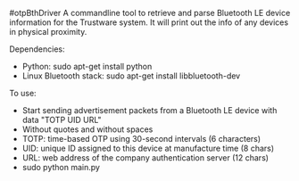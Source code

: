 #otpBthDriver
A commandline tool to retrieve and parse Bluetooth LE device information for the Trustware system. It will print out the info of any devices in physical proximity.

Dependencies:
- Python: sudo apt-get install python
- Linux Bluetooth stack: sudo apt-get install libbluetooth-dev

To use:
- Start sending advertisement packets from a Bluetooth LE device with data "TOTP UID URL"
 - Without quotes and without spaces
 - TOTP: time-based OTP using 30-second intervals (6 characters)
 - UID: unique ID assigned to this device at manufacture time (8 chars)
 - URL: web address of the company authentication server (12 chars)
- sudo python main.py
